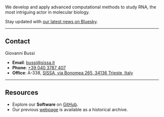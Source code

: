 
We develop and apply advanced computational methods to study RNA, the most intriguing actor in molecular biology.

Stay updated with [our latest news on Bluesky](https://bsky.app/profile/bussilab.bsky.social).

---

## Contact

Giovanni Bussi

- **Email**: [bussi@sissa.it](mailto:bussi@sissa.it)
- **Phone**: [+39 040 3787 407](tel:+390403787407)
- **Office**: A-338, [SISSA, via Bonomea 265, 34136 Trieste, Italy](https://maps.app.goo.gl/tNTxGpG9mjJVxbsX8)

---

## Resources

- Explore our **Software** on [GitHub](https://github.com/bussilab).  
- Our previous [webpage](https://sites.google.com/site/giovannibussi) is available as a historical archive.

